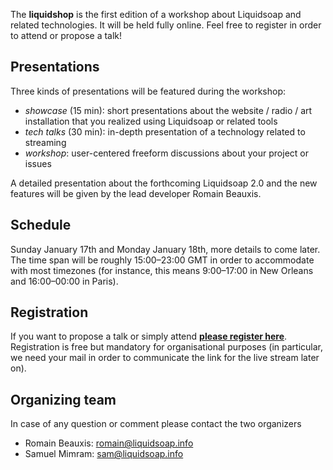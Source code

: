 The **liquidshop** is the first edition of a workshop about Liquidsoap and
related technologies. It will be held fully online. Feel free to register in
order to attend or propose a talk!

Presentations
-------------

Three kinds of presentations will be featured during the workshop:

- _showcase_ (15 min): short presentations about the website / radio / art
  installation that you realized using Liquidsoap or related tools
- _tech talks_ (30 min): in-depth presentation of a technology related to
  streaming
- _workshop_: user-centered freeform discussions about your project or issues

A detailed presentation about the forthcoming Liquidsoap 2.0 and the new
features will be given by the lead developer Romain Beauxis.

Schedule
--------

Sunday January 17th and Monday January 18th, more details to come later. The
time span will be roughly 15:00–23:00 GMT in order to accommodate with most
timezones (for instance, this means 9:00–17:00 in New Orleans and 16:00–00:00 in
Paris).

Registration
------------

If you want to propose a talk or simply attend [**please register
here**](https://forms.gle/HdGNLz5qM3HVU1ub7). Registration is free but mandatory
for organisational purposes (in particular, we need your mail in order to
communicate the link for the live stream later on).

Organizing team
---------------

In case of any question or comment please contact the two organizers

- Romain Beauxis: [romain@liquidsoap.info](mailto:romain@liquidsoap.info)
- Samuel Mimram: [sam@liquidsoap.info](mailto:sam@liquidsoap.info)

